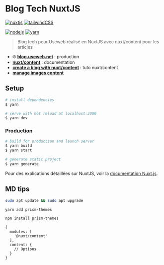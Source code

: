 # Blog Tech NuxtJS

[![nuxtjs](https://img.shields.io/static/v1?label=NuxtJS&message=v2.14&color=00C58E&style=flat-square&logo=nuxt.js&logoColor=ffffff)](https://nuxtjs.org/)
[![tailwindCSS](https://img.shields.io/static/v1?label=Tailwind%20CSS&message=v1.8&color=38B2AC&style=flat-square&logo=tailwind-css&logoColor=ffffff)](https://tailwindcss.com/)

[![nodejs](https://img.shields.io/static/v1?label=NodeJS&message=v12.16&color=339933&style=flat-square&logo=node.js&logoColor=ffffff)](https://nodejs.org/en)
[![yarn](https://img.shields.io/static/v1?label=Yarn&message=v1.22&color=2C8EBB&style=flat-square&logo=yarn&logoColor=ffffff)](https://classic.yarnpkg.com/lang/en/)

> Blog tech pour Useweb réalisé en NuxtJS avec nuxt/content pour les articles

- 🌐 [**blog.useweb.net**](https://blog.useweb.net) : production
- [**nuxt/content**](https://content.nuxtjs.org/fr) : documentation
- [**create a blog with nuxt/content**](https://fr.nuxtjs.org/blog/creating-blog-with-nuxt-content/) : tuto nuxt/content
- [**manage images content**](https://github.com/nuxt/content/issues/106)

## Setup

```bash
# install dependencies
$ yarn

# serve with hot reload at localhost:3000
$ yarn dev
```

### Production

```bash
# build for production and launch server
$ yarn build
$ yarn start
```

```bash
# generate static project
$ yarn generate
```

Pour des explications détaillées sur NuxtJS, voir la [documentation Nuxt.js](https://nuxtjs.org).

## MD tips

<spoiler label="Config">

```bash
sudo apt update && sudo apt upgrade
```

</spoiler>

<md-img source="nginx-home.jpg"></md-img>

<code-group>
  <code-block label="Yarn" active>

  ```bash
  yarn add prism-themes
  ```

  </code-block>
  <code-block label="NPM">

  ```bash
  npm install prism-themes
  ```

  </code-block>
</code-group>

```js[nuxt.config.js]
{
  modules: [
    '@nuxt/content'
  ],
  content: {
    // Options
  }
}
```
